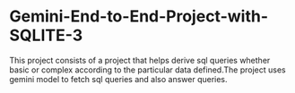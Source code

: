 # Gemini-End-to-End-Project-with-SQLITE-3
This project consists of a project that helps derive sql queries whether basic or complex according to the particular data defined.The project uses gemini model to fetch sql queries and also answer queries.
